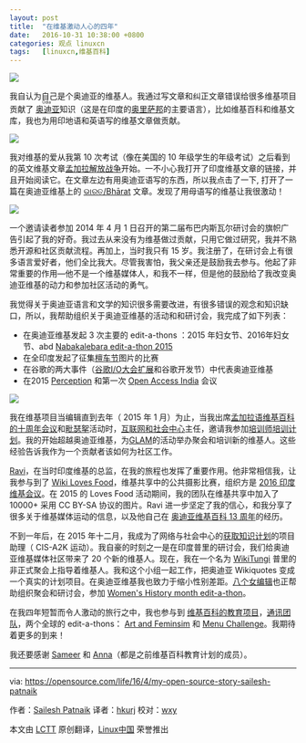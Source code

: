 ```yaml
---
layout: post
title:	"在维基激动人心的四年"
date:	2016-10-31 10:38:00 +0800 
categories:	观点 linuxcn 
tags:	[linuxcn,维基百科]
---
```



![](/Asserts/Images//attachment/album/201610/30/234329kt15dpfzaztpotz3.jpg)


我自认为自己是个奥迪亚的维基人。我通过写文章和纠正文章错误给很多维基项目贡献了<ruby> <a href="https://en.wikipedia.org/wiki/Odia_language">  奥迪亚 </a> <rp>  （ </rp> <rt>  Odia </rt> <rp>  ） </rp></ruby>知识（这是在印度的[奥里萨邦](https://en.wikipedia.org/wiki/Odisha)的主要语言），比如维基百科和维基文库，我也为用印地语和英语写的维基文章做贡献。


![](/Asserts/Images//attachment/album/201610/30/234329s6mi0muyzu2edtmy.jpg)


我对维基的爱从我第 10 次考试（像在美国的 10 年级学生的年级考试）之后看到的英文维基文章[孟加拉解放战争](https://en.wikipedia.org/wiki/Bangladesh_Liberation_War)开始。一不小心我打开了印度维基文章的链接，并且开始阅读它。在文章左边有用奥迪亚语写的东西，所以我点击了一下, 打开了一篇在奥迪亚维基上的 [ଭାରତ/Bhārat](https://or.wikipedia.org/s/d2) 文章。发现了用母语写的维基让我很激动！


![](/Asserts/Images//attachment/album/201610/30/234330b6ogygzt1ay1xbz1.png)


一个邀请读者参加 2014 年 4 月 1 日召开的第二届布巴内斯瓦尔研讨会的旗帜广告引起了我的好奇。我过去从来没有为维基做过贡献，只用它做过研究，我并不熟悉开源和社区贡献流程。再加上，当时我只有 15 岁。我注册了，在研讨会上有很多语言爱好者，他们全比我大。尽管我害怕，我父亲还是鼓励我去参与。他起了非常重要的作用—他不是一个维基媒体人，和我不一样，但是他的鼓励给了我改变奥迪亚维基的动力和参加社区活动的勇气。


我觉得关于奥迪亚语言和文学的知识很多需要改进，有很多错误的观念和知识缺口，所以，我帮助组织关于奥迪亚维基的活动和和研讨会，我完成了如下列表：


* 在奥迪亚维基发起 3 次主要的 edit-a-thons ：2015 年妇女节、2016年妇女节、abd [Nabakalebara edit-a-thon 2015](https://or.wikipedia.org/s/toq)
* 在全印度发起了征集[檀车节](https://commons.wikimedia.org/wiki/Commons:The_Rathyatra_Challenge)图片的比赛
* 在谷歌的两大事件（[谷歌I/O大会扩展](http://cis-india.org/openness/blog-old/odia-wikipedia-meets-google-developer-group)和谷歌开发节）中代表奥迪亚维基
* 在2015 [Perception](http://perception.cetb.in/events/odia-wikipedia-event/) 和第一次 [Open Access India](https://opencon2015kolkata.sched.org/speaker/sailesh.patnaik007) 会议


![](/Asserts/Images//attachment/album/201610/30/234330gkxp3tyzrrpmuy51.jpg)


我在维基项目当编辑直到去年（ 2015 年 1 月）为止，当我出席[孟加拉语维基百科的十周年会议](https://meta.wikimedia.org/wiki/Bengali_Wikipedia_10th_Anniversary_Celebration_Kolkata)和[毗瑟挐](https://www.facebook.com/vishnu.vardhan.50746?fref=ts)活动时，[互联网和社会中心](http://cis-india.org/)主任，邀请我参加[培训师培训计划](https://meta.wikimedia.org/wiki/CIS-A2K/Events/Train_the_Trainer_Program/2015)。我的开始超越奥迪亚维基，为[GLAM](https://en.wikipedia.org/wiki/Wikipedia:GLAM)的活动举办聚会和培训新的维基人。这些经验告诉我作为一个贡献者该如何为社区工作。


[Ravi](https://www.facebook.com/ravidreams?fref=ts)，在当时印度维基的总监，在我的旅程也发挥了重要作用。他非常相信我，让我参与到了 [Wiki Loves Food](https://commons.wikimedia.org/wiki/Commons:Wiki_Loves_Food)，维基共享中的公共摄影比赛，组织方是 [2016 印度维基会议](https://meta.wikimedia.org/wiki/WikiConference_India_2016)。在 2015 的 Loves Food 活动期间，我的团队在维基共享中加入了 10000+ 采用 CC BY-SA 协议的图片。Ravi 进一步坚定了我的信心，和我分享了很多关于维基媒体运动的信息，以及他自己在 [奥迪亚维基百科 13 周年](https://or.wikipedia.org/s/sml)的经历。


不到一年后，在 2015 年十二月，我成为了网络与社会中心的[获取知识计划](https://meta.wikimedia.org/wiki/CIS-A2K)的项目助理（ CIS-A2K 运动）。我自豪的时刻之一是在印度普里的研讨会，我们给奥迪亚维基媒体社区带来了 20 个新的维基人。现在，我在一个名为 [WikiTungi](https://or.wikipedia.org/s/xgx) 普里的非正式聚会上指导着维基人。我和这个小组一起工作，把奥迪亚 Wikiquotes 变成一个真实的计划项目。在奥迪亚维基我也致力于缩小性别差距。[八个女编辑](https://or.wikipedia.org/s/ysg)也正帮助组织聚会和研讨会，参加 [Women's History month edit-a-thon](https://or.wikipedia.org/s/ynj)。


在我四年短暂而令人激动的旅行之中，我也参与到 [维基百科的教育项目](https://outreach.wikimedia.org/wiki/Education)，[通讯团队](https://outreach.wikimedia.org/wiki/Talk:Education/News#Call_for_volunteers)，两个全球的 edit-a-thons： [Art and Feminsim](https://en.wikipedia.org/wiki/User_talk:Saileshpat#Barnstar_for_Art_.26_Feminism_Challenge) 和 [Menu Challenge](https://opensource.com/life/15/11/tasty-translations-the-open-source-way)。我期待着更多的到来！


我还要感谢 [Sameer](https://www.facebook.com/samirsharbaty?fref=ts) 和 [Anna](https://www.facebook.com/anna.koval.737?fref=ts)（都是之前维基百科教育计划的成员）。




---


via: <https://opensource.com/life/16/4/my-open-source-story-sailesh-patnaik>


作者：[Sailesh Patnaik](https://opensource.com/users/saileshpat) 译者：[hkurj](https://github.com/hkurj) 校对：[wxy](https://github.com/wxy)


本文由 [LCTT](https://github.com/LCTT/TranslateProject) 原创翻译，[Linux中国](https://linux.cn/) 荣誉推出
